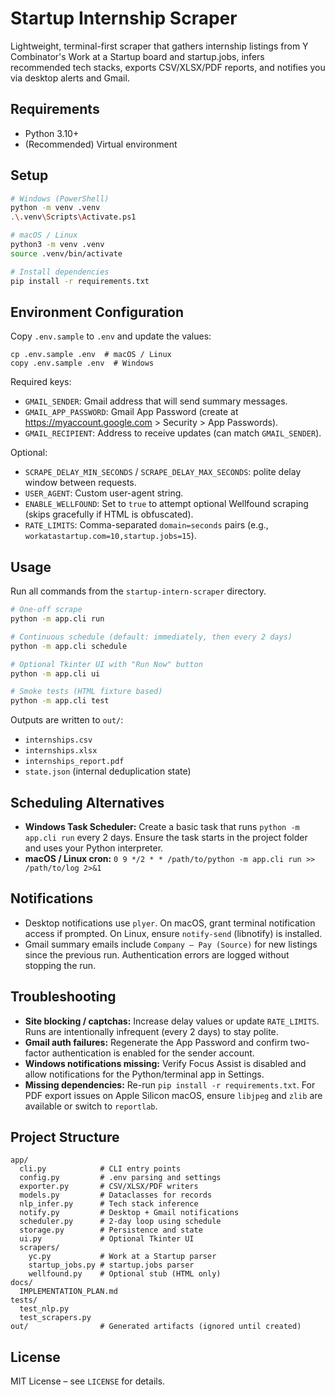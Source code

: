 # Startup Internship Scraper

Lightweight, terminal-first scraper that gathers internship listings from Y Combinator's Work at a Startup board and startup.jobs, infers recommended tech stacks, exports CSV/XLSX/PDF reports, and notifies you via desktop alerts and Gmail.

## Requirements
- Python 3.10+
- (Recommended) Virtual environment

## Setup
```bash
# Windows (PowerShell)
python -m venv .venv
.\.venv\Scripts\Activate.ps1

# macOS / Linux
python3 -m venv .venv
source .venv/bin/activate

# Install dependencies
pip install -r requirements.txt
```

## Environment Configuration
Copy `.env.sample` to `.env` and update the values:

```
cp .env.sample .env  # macOS / Linux
copy .env.sample .env  # Windows
```

Required keys:
- `GMAIL_SENDER`: Gmail address that will send summary messages.
- `GMAIL_APP_PASSWORD`: Gmail App Password (create at https://myaccount.google.com > Security > App Passwords).
- `GMAIL_RECIPIENT`: Address to receive updates (can match `GMAIL_SENDER`).

Optional:
- `SCRAPE_DELAY_MIN_SECONDS` / `SCRAPE_DELAY_MAX_SECONDS`: polite delay window between requests.
- `USER_AGENT`: Custom user-agent string.
- `ENABLE_WELLFOUND`: Set to `true` to attempt optional Wellfound scraping (skips gracefully if HTML is obfuscated).
- `RATE_LIMITS`: Comma-separated `domain=seconds` pairs (e.g., `workatastartup.com=10,startup.jobs=15`).

## Usage
Run all commands from the `startup-intern-scraper` directory.

```bash
# One-off scrape
python -m app.cli run

# Continuous schedule (default: immediately, then every 2 days)
python -m app.cli schedule

# Optional Tkinter UI with "Run Now" button
python -m app.cli ui

# Smoke tests (HTML fixture based)
python -m app.cli test
```

Outputs are written to `out/`:
- `internships.csv`
- `internships.xlsx`
- `internships_report.pdf`
- `state.json` (internal deduplication state)

## Scheduling Alternatives
- **Windows Task Scheduler:** Create a basic task that runs `python -m app.cli run` every 2 days. Ensure the task starts in the project folder and uses your Python interpreter.
- **macOS / Linux cron:** `0 9 */2 * * /path/to/python -m app.cli run >> /path/to/log 2>&1`

## Notifications
- Desktop notifications use `plyer`. On macOS, grant terminal notification access if prompted. On Linux, ensure `notify-send` (libnotify) is installed.
- Gmail summary emails include `Company — Pay (Source)` for new listings since the previous run. Authentication errors are logged without stopping the run.

## Troubleshooting
- **Site blocking / captchas:** Increase delay values or update `RATE_LIMITS`. Runs are intentionally infrequent (every 2 days) to stay polite.
- **Gmail auth failures:** Regenerate the App Password and confirm two-factor authentication is enabled for the sender account.
- **Windows notifications missing:** Verify Focus Assist is disabled and allow notifications for the Python/terminal app in Settings.
- **Missing dependencies:** Re-run `pip install -r requirements.txt`. For PDF export issues on Apple Silicon macOS, ensure `libjpeg` and `zlib` are available or switch to `reportlab`.

## Project Structure
```
app/
  cli.py            # CLI entry points
  config.py         # .env parsing and settings
  exporter.py       # CSV/XLSX/PDF writers
  models.py         # Dataclasses for records
  nlp_infer.py      # Tech stack inference
  notify.py         # Desktop + Gmail notifications
  scheduler.py      # 2-day loop using schedule
  storage.py        # Persistence and state
  ui.py             # Optional Tkinter UI
  scrapers/
    yc.py           # Work at a Startup parser
    startup_jobs.py # startup.jobs parser
    wellfound.py    # Optional stub (HTML only)
docs/
  IMPLEMENTATION_PLAN.md
tests/
  test_nlp.py
  test_scrapers.py
out/                # Generated artifacts (ignored until created)
```

## License
MIT License – see `LICENSE` for details.

